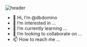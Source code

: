 ![header](https://capsule-render.vercel.app/api?type=waving&color=auto&height=180&section=header&text=dbdomino%20git&desc=for%20backend%20developer&fontSize=90&fontAlignY=25)
- 👋 Hi, I’m @dbdomino
- 👀 I’m interested in ...
- 🌱 I’m currently learning ...
- 💞️ I’m looking to collaborate on ...
- 📫 How to reach me ...

<!---
dbdomino/dbdomino is a ✨ special ✨ repository because its `README.md` (this file) appears on your GitHub profile.
You can click the Preview link to take a look at your changes.
--->
